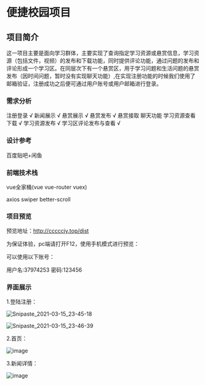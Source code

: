 # 便捷校园项目

## 项目简介
这一项目主要是面向学习群体，主要实现了查询指定学习资源或悬赏信息，学习资源（包括文件，视频）的发布和下载功能，同时提供评论功能，通过问题的发布和评论形成一个学习区。在同层次下有一个悬赏区，用于学习问题和生活问题的悬赏发布（因时间问题，暂时没有实现聊天功能）,在实现注册功能的时候我们使用了邮箱验证，注册成功之后便可通过用户账号或用户邮箱进行登录。

### 需求分析
注册登录 √
新闻展示 √
悬赏展示 √
悬赏发布 √
悬赏接取
聊天功能
学习资源查看下载 √
学习资源发布 √
学习区评论发布与查看 √

### 设计参考
百度贴吧+闲鱼

### 前端技术栈
vue全家桶(vue vue-router vuex)

axios swiper better-scroll

### 项目预览

预览地址：http://cccccjy.top/dist

为保证体验，pc端请打开F12，使用手机模式进行预览：

可以使用以下账号：

用户名:37974253 密码:123456

### 界面展示

1.登陆注册：

![Snipaste_2021-03-15_23-45-18](https://user-images.githubusercontent.com/60640545/111252056-4dbf8b80-864b-11eb-8142-115cf762b6b6.jpg)

![Snipaste_2021-03-15_23-46-39](https://user-images.githubusercontent.com/60640545/111252065-531cd600-864b-11eb-924f-77287b805575.jpg)

2.首页：

![image](https://user-images.githubusercontent.com/60640545/111260951-a3506400-865c-11eb-8ef7-79799b6500b4.png)

3.新闻详情：

![image](https://user-images.githubusercontent.com/60640545/111261023-c67b1380-865c-11eb-9d9e-7ed5893fc041.png)


